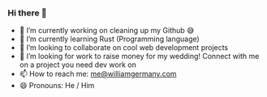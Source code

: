 ### Hi there 👋

- 🔭 I’m currently working on cleaning up my Github 😅
- 🌱 I’m currently learning Rust (Programming language)
- 👯 I’m looking to collaborate on cool web development projects
- 🤔 I’m looking for work to raise money for my wedding! Connect with me on a project you need dev work on
- 📫 How to reach me: me@williamgermany.com
- 😄 Pronouns: He / Him
